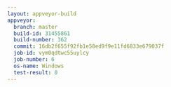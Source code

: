 ```yaml
---
layout: appveyor-build
appveyor:
  branch: master
  build-id: 31455861
  build-number: 362
  commit: 16db2f655f92fb1e58ed9f9e11fd6833e679037f
  job-id: vym0qdtwc55uylcy
  job-number: 6
  os-name: Windows
  test-result: 0
---
```

